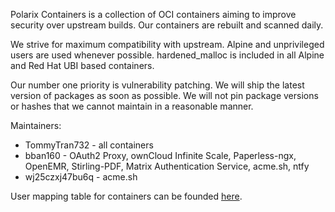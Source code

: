 Polarix Containers is a collection of OCI containers aiming to improve security over upstream builds. Our containers are rebuilt and scanned daily.

We strive for maximum compatibility with upstream. Alpine and unprivileged users are used whenever possible. hardened_malloc is included in all Alpine and Red Hat UBI based containers.

Our number one priority is vulnerability patching. We will ship the latest version of packages as soon as possible. We will not pin package versions or hashes that we cannot maintain in a reasonable manner.

Maintainers:
- TommyTran732 - all containers
- bban160 - OAuth2 Proxy, ownCloud Infinite Scale, Paperless-ngx, OpenEMR, Stirling-PDF, Matrix Authentication Service, acme.sh, ntfy
- wj25czxj47bu6q - acme.sh

User mapping table for containers can be founded [here](https://github.com/Polarix-Containers/.github/blob/main/USER_MAPPING.md).
